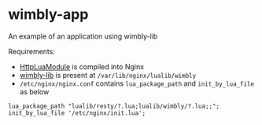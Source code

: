 # wimbly-app
An example of an application using wimbly-lib

Requirements:
 - [HttpLuaModule](http://wiki.nginx.org/HttpLuaModule) is compiled into Nginx
 - [wimbly-lib](https://github.com/cdrubin/wimbly-lib) is present at `/var/lib/nginx/lualib/wimbly`
 - `/etc/nginx/nginx.conf` contains `lua_package_path` and `init_by_lua_file` as below


```
lua_package_path "lualib/resty/?.lua;lualib/wimbly/?.lua;;";
init_by_lua_file '/etc/nginx/init.lua';
```


